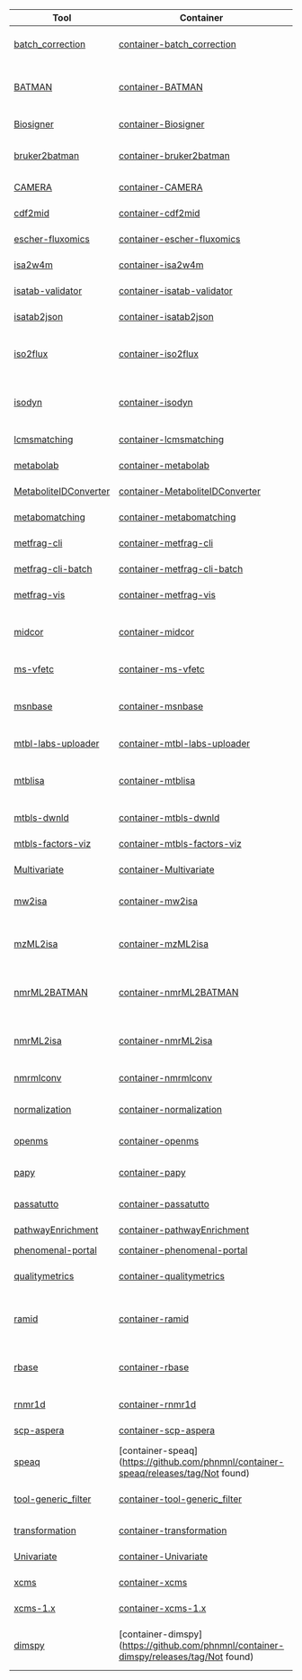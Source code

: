 | Tool | Container | Tag | Maintainer | Affiliation |
|------|-----------|-----|------------|-------------|
| [batch_correction](https://github.com/phnmnl/container-batch_correction) | [container-batch_correction](https://github.com/phnmnl/container-batch_correction/releases/tag/vphenomenal_2018_02_22_cv0.3) | [vphenomenal_2018_02_22_cv0.3.7](http://phenomenal-h2020.eu/jenkins/job/container-batch_correction/7/) | Pierrick Roger, Nils Paulh | CEA |
| [BATMAN](https://github.com/phnmnl/container-batman) | [container-BATMAN](https://github.com/phnmnl/container-batman/releases/tag/v1.2.12.0_cv1.0) | [v1.2.12.0_cv1.0.65](http://phenomenal-h2020.eu/jenkins/job/container-BATMAN/65/) | Jianliang Gao / Pablo Moreno | Imperial College London, EMBL-EBI |
| [Biosigner](https://github.com/phnmnl/container-biosigner) | [container-Biosigner](https://github.com/phnmnl/container-biosigner/releases/tag/v2.2.7_cv1.3) | [v2.2.7_cv1.3.15](http://phenomenal-h2020.eu/jenkins/job/container-Biosigner/15/) | Pierrick Roger | CEA |
| [bruker2batman](https://github.com/phnmnl/container-bruker2batman) | [container-bruker2batman](https://github.com/phnmnl/container-bruker2batman/releases/tag/v1.0_cv1.0) | [v1.0_cv1.0.14](http://phenomenal-h2020.eu/jenkins/job/container-bruker2batman/14/) | Evangelos Handakas | Imperial College London |
| [CAMERA](https://github.com/phnmnl/container-camera) | [container-CAMERA](https://github.com/phnmnl/container-camera/releases/tag/v1.33.3_cv0.10) | [v1.33.3_cv0.10.59](http://phenomenal-h2020.eu/jenkins/job/container-CAMERA/59/) | Christoph Ruttkies | IPB Halle |
| [cdf2mid](https://github.com/phnmnl/container-cdf2mid) | [container-cdf2mid](https://github.com/phnmnl/container-cdf2mid/releases/tag/v1.0_cv0.3) | [v1.0_cv0.3.7](http://phenomenal-h2020.eu/jenkins/job/container-cdf2mid/7/) | Vitaly Selivanov | U. Barcelona |
| [escher-fluxomics](https://github.com/phnmnl/container-escher-fluxomics) | [container-escher-fluxomics](https://github.com/phnmnl/container-escher-fluxomics/releases/tag/v1.6.0-beta.4_cv1.0) | [v1.6.0-beta.4_cv1.0.9](http://phenomenal-h2020.eu/jenkins/job/container-escher-fluxomics/9/) | Pablo Moreno | EMBL-EBI |
| [isa2w4m](https://github.com/phnmnl/container-isa2w4m) | [container-isa2w4m](https://github.com/phnmnl/container-isa2w4m/releases/tag/v1.1.0_cv1.4) | [v1.1.0_cv1.4.11](http://phenomenal-h2020.eu/jenkins/job/container-isa2w4m/11/) | Pierrick Roger | CEA |
| [isatab-validator](https://github.com/phnmnl/container-isatab-validator) | [container-isatab-validator](https://github.com/phnmnl/container-isatab-validator/releases/tag/v0.9.4_cv0.4) | [v0.9.4_cv0.4.31](http://phenomenal-h2020.eu/jenkins/job/container-isatab-validator/31/) | David Johnson | U. of Oxford |
| [isatab2json](https://github.com/phnmnl/container-isatab2json) | [container-isatab2json](https://github.com/phnmnl/container-isatab2json/releases/tag/v0.9.4_cv0.5) | [v0.9.4_cv0.5.55](http://phenomenal-h2020.eu/jenkins/job/container-isatab2json/55/) | David Johnson | U. of Oxford |
| [iso2flux](https://github.com/phnmnl/container-iso2flux) | [container-iso2flux](https://github.com/phnmnl/container-iso2flux/releases/tag/v0.6.1_cv2.1) | [v0.6.1_cv2.1.47](http://phenomenal-h2020.eu/jenkins/job/container-iso2flux/47/) | Pablo Moreno, Pedro Atauri | EMBL-EBI, U. of Barcelona |
| [isodyn](https://github.com/phnmnl/container-isodyn) | [container-isodyn](https://github.com/phnmnl/container-isodyn/releases/tag/v1.0_cv0.2) | [v1.0_cv0.2.30](http://phenomenal-h2020.eu/jenkins/job/container-isodyn/30/) | Pablo Moreno, Vitaly Selivanov | EMBL-EBI, U. of Barcelona |
| [lcmsmatching](https://github.com/phnmnl/container-lcmsmatching) | [container-lcmsmatching](https://github.com/phnmnl/container-lcmsmatching/releases/tag/v3.4.3_cv1.5) | [v3.4.3_cv1.5.69](http://phenomenal-h2020.eu/jenkins/job/container-lcmsmatching/69/) | Pierrick Roger | CEA |
| [metabolab](https://github.com/phnmnl/container-metabolab) | [container-metabolab](https://github.com/phnmnl/container-metabolab/releases/tag/v2018.01171502_cv0.1) | [v2018.01171502_cv0.1.84](http://phenomenal-h2020.eu/jenkins/job/container-metabolab/84/) | Michelle Thompson | U. of Birmingham |
| [MetaboliteIDConverter](https://github.com/phnmnl/container-metaboliteidconverter) | [container-MetaboliteIDConverter](https://github.com/phnmnl/container-metaboliteidconverter/releases/tag/v0.5.1_cv1.1) | [v0.5.1_cv1.1.28](http://phenomenal-h2020.eu/jenkins/job/container-MetaboliteIDConverter/28/) | Benjamin Merlet | INRA |
| [metabomatching](https://github.com/phnmnl/container-metabomatching) | [container-metabomatching](https://github.com/phnmnl/container-metabomatching/releases/tag/v0.2.0_cv0.4) | [v0.2.0_cv0.4.62](http://phenomenal-h2020.eu/jenkins/job/container-metabomatching/62/) | Rico Rueedi | U. of Lausanne |
| [metfrag-cli](https://github.com/phnmnl/container-metfrag-cli) | [container-metfrag-cli](https://github.com/phnmnl/container-metfrag-cli/releases/tag/v2.4.2_cv0.3) | [v2.4.2_cv0.3.24](http://phenomenal-h2020.eu/jenkins/job/container-metfrag-cli/24/) | Christoph Ruttkies | IPB Halle |
| [metfrag-cli-batch](https://github.com/phnmnl/container-metfrag-cli-batch) | [container-metfrag-cli-batch](https://github.com/phnmnl/container-metfrag-cli-batch/releases/tag/v2.4.3_cv0.5) | [v2.4.3_cv0.5.49](http://phenomenal-h2020.eu/jenkins/job/container-metfrag-cli-batch/49/) | Christoph Ruttkies | IPB Halle |
| [metfrag-vis](https://github.com/phnmnl/container-metfrag-vis) | [container-metfrag-vis](https://github.com/phnmnl/container-metfrag-vis/releases/tag/v0.1_cv0.1) | [v0.1_cv0.1.12](http://phenomenal-h2020.eu/jenkins/job/container-metfrag-vis/12/) | Christoph Ruttkies | IPB Halle |
| [midcor](https://github.com/phnmnl/container-midcor) | [container-midcor](https://github.com/phnmnl/container-midcor/releases/tag/v1.0_cv1.0) | [v1.0_cv1.0.40](http://phenomenal-h2020.eu/jenkins/job/container-midcor/40/) | Pablo Moreno, Vitaly Selivanov | EMBL-EBI, U. of Barcelona |
| [ms-vfetc](https://github.com/phnmnl/container-ms-vfetc) | [container-ms-vfetc](https://github.com/phnmnl/container-ms-vfetc/releases/tag/v0.4_cv1.3) | [v0.4_cv1.3.10](http://phenomenal-h2020.eu/jenkins/job/container-ms-vfetc/10/) | Michael van Vliet | Leiden University |
| [msnbase](https://github.com/phnmnl/container-msnbase) | [container-msnbase](https://github.com/phnmnl/container-msnbase/releases/tag/v2.2_cv0.7) | [v2.2_cv0.7.54](http://phenomenal-h2020.eu/jenkins/job/container-msnbase/54/) | Kristian Peters, Payam Emami | IPB Halle, Uppsala U. |
| [mtbl-labs-uploader](https://github.com/phnmnl/container-mtbl-labs-uploader) | [container-mtbl-labs-uploader](https://github.com/phnmnl/container-mtbl-labs-uploader/releases/tag/v0.1.0_cv0.3) | [v0.1.0_cv0.3.11](http://phenomenal-h2020.eu/jenkins/job/container-mtbl-labs-uploader/11/) | Pablo Moreno | EMBL-EBI |
| [mtblisa](https://github.com/phnmnl/container-mtblisa) | [container-mtblisa](https://github.com/phnmnl/container-mtblisa/releases/tag/v0.9.4_cv0.6.1) | [v0.9.4_cv0.6.1.59](http://phenomenal-h2020.eu/jenkins/job/container-mtblisa/59/) | David Johnson, Pablo Moreno | U. of Oxford, EMBL-EBI |
| [mtbls-dwnld](https://github.com/phnmnl/container-mtbls-dwnld) | [container-mtbls-dwnld](https://github.com/phnmnl/container-mtbls-dwnld/releases/tag/v3.1.1_cv1.3) | [v3.1.1_cv1.3.25](http://phenomenal-h2020.eu/jenkins/job/container-mtbls-dwnld/25/) | Pierrick Roger | CEA |
| [mtbls-factors-viz](https://github.com/phnmnl/container-mtbls-factors-viz) | [container-mtbls-factors-viz](https://github.com/phnmnl/container-mtbls-factors-viz/releases/tag/v0.4_cv0.3) | [v0.4_cv0.3.11](http://phenomenal-h2020.eu/jenkins/job/container-mtbls-factors-viz/11/) | Pablo Moreno | EMBL-EBI |
| [Multivariate](https://github.com/phnmnl/container-multivariate) | [container-Multivariate](https://github.com/phnmnl/container-multivariate/releases/tag/v2.3.10_cv1.2) | [v2.3.10_cv1.2.20](http://phenomenal-h2020.eu/jenkins/job/container-Multivariate/20/) | Pierrick Roger | CEA |
| [mw2isa](https://github.com/phnmnl/container-mw2isa) | [container-mw2isa](https://github.com/phnmnl/container-mw2isa/releases/tag/v0.5.0_cv0.1) | [v0.5.0_cv0.1.20](http://phenomenal-h2020.eu/jenkins/job/container-mw2isa/20/) | Phillipe Rocca-Serra | U. of Oxford |
| [mzML2isa](https://github.com/phnmnl/container-mzml2isa) | [container-mzML2isa](https://github.com/phnmnl/container-mzml2isa/releases/tag/v0.4.28_cv0.2) | [v0.4.28_cv0.2.23](http://phenomenal-h2020.eu/jenkins/job/container-mzML2isa/23/) | Pablo Moreno, Thomas Lawson | EMBL-EBI, U. of Birmingham |
| [nmrML2BATMAN](https://github.com/phnmnl/container-nmrml2batman) | [container-nmrML2BATMAN](https://github.com/phnmnl/container-nmrml2batman/releases/tag/v1.0_cv1.0) | [v1.0_cv1.0.4](http://phenomenal-h2020.eu/jenkins/job/container-nmrML2BATMAN/4/) | Vagelis Handakas | Imperial College London, EMBL-EBI |
| [nmrML2isa](https://github.com/phnmnl/container-nmrml2isa) | [container-nmrML2isa](https://github.com/phnmnl/container-nmrml2isa/releases/tag/v0.3.0_cv0.1) | [v0.3.0_cv0.1.10](http://phenomenal-h2020.eu/jenkins/job/container-nmrML2isa/10/) | Pablo Moreno, Thomas Lawson | EMBL-EBI, U. of Birmingham |
| [nmrmlconv](https://github.com/phnmnl/container-nmrmlconv) | [container-nmrmlconv](https://github.com/phnmnl/container-nmrmlconv/releases/tag/v1.1b_cv0.4) | [v1.1b_cv0.4.46](http://phenomenal-h2020.eu/jenkins/job/container-nmrmlconv/46/) | Kristian Peters | IPB Halle |
| [normalization](https://github.com/phnmnl/container-normalization) | [container-normalization](https://github.com/phnmnl/container-normalization/releases/tag/v1.0.6_cv1.1) | [v1.0.6_cv1.1.2](http://phenomenal-h2020.eu/jenkins/job/container-normalization/2/) | Pierrick Roger, Nils Paulh | CEA |
| [openms](https://github.com/phnmnl/container-openms) | [container-openms](https://github.com/phnmnl/container-openms/releases/tag/v2.1.0_cv0.2) | [v2.1.0_cv0.2.15](http://phenomenal-h2020.eu/jenkins/job/container-openms/15/) | Christoph Ruttkies | IPB Halle |
| [papy](https://github.com/phnmnl/container-papy) | [container-papy](https://github.com/phnmnl/container-papy/releases/tag/v2.0_cv1.0) | [v2.0_cv1.0.25](http://phenomenal-h2020.eu/jenkins/job/container-papy/25/) | Jianliang Gao | Imperial College London |
| [passatutto](https://github.com/phnmnl/container-passatutto) | [container-passatutto](https://github.com/phnmnl/container-passatutto/releases/tag/v201604_cv0.1) | [v201604_cv0.1.8](http://phenomenal-h2020.eu/jenkins/job/container-passatutto/8/) | Payam Emami | Uppsala U. |
| [pathwayEnrichment](https://github.com/phnmnl/container-pathwayenrichment) | [container-pathwayEnrichment](https://github.com/phnmnl/container-pathwayenrichment/releases/tag/v1.0.6_cv1.0.5) | [v1.0.6_cv1.0.5.19](http://phenomenal-h2020.eu/jenkins/job/container-pathwayEnrichment/19/) | Ettiene Camenem | INRA |
| [phenomenal-portal](https://github.com/phnmnl/container-phenomenal-portal) | [container-phenomenal-portal](https://github.com/phnmnl/container-phenomenal-portal/releases/tag/#N/A) | [#N/A](http://phenomenal-h2020.eu/jenkins/job/container-phenomenal-portal/#N/A/) | Sijin He | EMBL-EBI |
| [qualitymetrics](https://github.com/phnmnl/container-qualitymetrics) | [container-qualitymetrics](https://github.com/phnmnl/container-qualitymetrics/releases/tag/vphenomenal_2018.02.20_2_cv0.2) | [vphenomenal_2018.02.20_2_cv0.2.6](http://phenomenal-h2020.eu/jenkins/job/container-qualitymetrics/6/) | Pierrick Roger, Nils Paulh | W4M |
| [ramid](https://github.com/phnmnl/container-ramid) | [container-ramid](https://github.com/phnmnl/container-ramid/releases/tag/v1.0_cv1.0) | [v1.0_cv1.0.14](http://phenomenal-h2020.eu/jenkins/job/container-ramid/14/) | Pablo Moreno, Vitaly Selivanov | EMBL-EBI, U. of Barcelona |
| [rbase](https://github.com/phnmnl/container-rbase) | [container-rbase](https://github.com/phnmnl/container-rbase/releases/tag/#N/A) | [#N/A](http://phenomenal-h2020.eu/jenkins/job/container-rbase/#N/A/) | Kristian Peters, Pablo Moreno | IPB Halle, EMBL-EBI |
| [rnmr1d](https://github.com/phnmnl/container-rnmr1d) | [container-rnmr1d](https://github.com/phnmnl/container-rnmr1d/releases/tag/dev_v1.2.8_cv0.4) | [dev_v1.2.8_cv0.4.34](http://phenomenal-h2020.eu/jenkins/job/container-rnmr1d/34/) | Kristian Peters | IPB Halle |
| [scp-aspera](https://github.com/phnmnl/container-scp-aspera) | [container-scp-aspera](https://github.com/phnmnl/container-scp-aspera/releases/tag/v3.5.4.102989-linux-64_cv0.2) | [v3.5.4.102989-linux-64_cv0.2.9](http://phenomenal-h2020.eu/jenkins/job/container-scp-aspera/9/) | Pablo Moreno | EMBL-EBI |
| [speaq](https://github.com/phnmnl/container-speaq) | [container-speaq](https://github.com/phnmnl/container-speaq/releases/tag/Not found) | [Not found](http://phenomenal-h2020.eu/jenkins/job/container-speaq/Not found/) | Kristian Peters | IPB Halle |
| [tool-generic_filter](https://github.com/phnmnl/container-tool-generic_filter) | [container-tool-generic_filter](https://github.com/phnmnl/container-tool-generic_filter/releases/tag/vphenomenal_2017.12.12_cv0.2) | [vphenomenal_2017.12.12_cv0.2.2](http://phenomenal-h2020.eu/jenkins/job/container-tool-generic_filter/2/) | Pierrick Roger, Nils Paulh | W4M |
| [transformation](https://github.com/phnmnl/container-transformation) | [container-transformation](https://github.com/phnmnl/container-transformation/releases/tag/v2.2.2_cv1.2) | [v2.2.2_cv1.2.7](http://phenomenal-h2020.eu/jenkins/job/container-transformation/7/) | Pierrick Roger | CEA |
| [Univariate](https://github.com/phnmnl/container-univariate) | [container-Univariate](https://github.com/phnmnl/container-univariate/releases/tag/v2.2.3_cv1.3) | [v2.2.3_cv1.3.29](http://phenomenal-h2020.eu/jenkins/job/container-Univariate/29/) | Pierrick Roger | CEA |
| [xcms](https://github.com/phnmnl/container-xcms) | [container-xcms](https://github.com/phnmnl/container-xcms/releases/tag/v3.0.0_cv0.1) | [v3.0.0_cv0.1.76](http://phenomenal-h2020.eu/jenkins/job/container-xcms/76/) | Kristian Peters | IPB Halle |
| [xcms-1.x](https://github.com/phnmnl/container-xcms-1.x) | [container-xcms-1.x](https://github.com/phnmnl/container-xcms-1.x/releases/tag/v1.52.0_cv0.9) | [v1.52.0_cv0.9.2](http://phenomenal-h2020.eu/jenkins/job/container-xcms-1.x/2/) | Kristian Peters | IPB Halle |
| [dimspy](https://github.com/phnmnl/container-dimspy) | [container-dimspy](https://github.com/phnmnl/container-dimspy/releases/tag/Not found) | [Not found](http://phenomenal-h2020.eu/jenkins/job/container-dimspy/Not found/) | Ralf Weber, James Bradbury | UoB |
